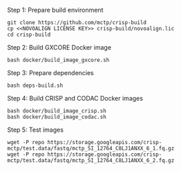 
Step 1: Prepare build environment
```
git clone https://github.com/mctp/crisp-build
cp <<NOVOALIGN LICENSE KEY>> crisp-build/novoalign.lic
cd crisp-build
```

Step 2: Build GXCORE Docker image
```
bash docker/build_image_gxcore.sh
```

Step 3: Prepare dependencies
```
bash deps-build.sh
```

Step 4: Build CRISP and CODAC Docker images
```
bash docker/build_image_crisp.sh
bash docker/build_image_codac.sh
```

Step 5: Test images
```
wget -P repo https://storage.googleapis.com/crisp-mctp/test.data/fastq/mctp_SI_12764_C8LJ1ANXX_6_1.fq.gz
wget -P repo https://storage.googleapis.com/crisp-mctp/test.data/fastq/mctp_SI_12764_C8LJ1ANXX_6_2.fq.gz

```
